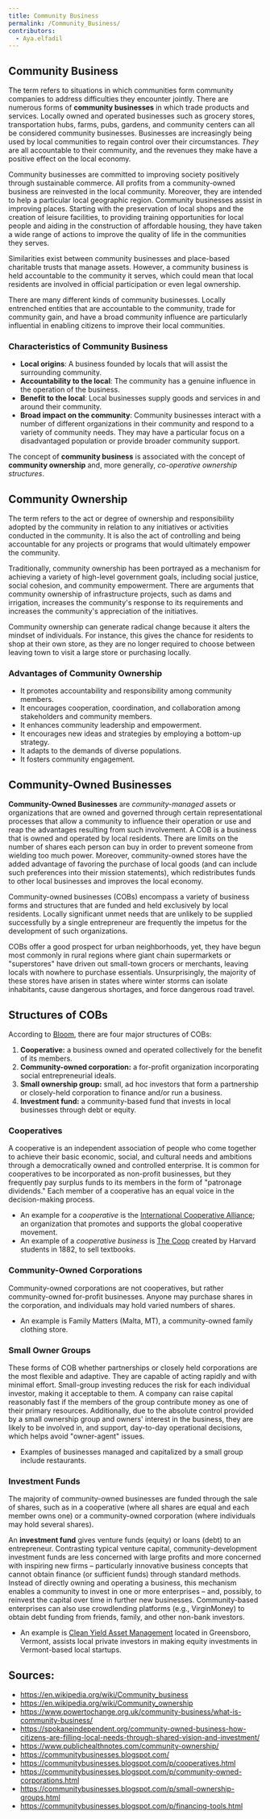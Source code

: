 ```yaml
---
title: Community Business
permalink: /Community_Business/
contributors:
  - Aya.elfadil
---
```


## Community Business

The term refers to situations in which communities form community
companies to address difficulties they encounter jointly. There are
numerous forms of **community businesses** in which trade products and
services. Locally owned and operated businesses such as grocery stores,
transportation hubs, farms, pubs, gardens, and community centers can all
be considered community businesses. Businesses are increasingly being
used by local communities to regain control over their circumstances.
*They* are all accountable to their community, and the revenues they
make have a positive effect on the local economy.

Community businesses are committed to improving society positively
through sustainable commerce. All profits from a community-owned
business are reinvested in the local community. Moreover, they are
intended to help a particular local geographic region. Community
businesses assist in improving places. Starting with the preservation of
local shops and the creation of leisure facilities, to providing
training opportunities for local people and aiding in the construction
of affordable housing, they have taken a wide range of actions to
improve the quality of life in the communities they serves.

Similarities exist between community businesses and place-based
charitable trusts that manage assets. However, a community business is
held accountable to the community it serves, which could mean that local
residents are involved in official participation or even legal
ownership.

There are many different kinds of community businesses. Locally
entrenched entities that are accountable to the community, trade for
community gain, and have a broad community influence are particularly
influential in enabling citizens to improve their local communities.

### Characteristics of Community Business

- **Local origins**: A business founded by locals that will assist the
  surrounding community.
- **Accountability to the local**: The community has a genuine influence
  in the operation of the business.
- **Benefit to the local**: Local businesses supply goods and services
  in and around their community.
- **Broad impact on the community**: Community businesses interact with
  a number of different organizations in their community and respond to
  a variety of community needs. They may have a particular focus on a
  disadvantaged population or provide broader community support.

The concept of **community business** is associated with the concept of
**community ownership** and, more generally, *co-operative ownership
structures*.

## Community Ownership

The term refers to the act or degree of ownership and responsibility
adopted by the community in relation to any initiatives or activities
conducted in the community. It is also the act of controlling and being
accountable for any projects or programs that would ultimately empower
the community.

Traditionally, community ownership has been portrayed as a mechanism for
achieving a variety of high-level government goals, including social
justice, social cohesion, and community empowerment. There are arguments
that community ownership of infrastructure projects, such as dams and
irrigation, increases the community's response to its requirements and
increases the community's appreciation of the initiatives.

Community ownership can generate radical change because it alters the
mindset of individuals. For instance, this gives the chance for
residents to shop at their own store, as they are no longer required to
choose between leaving town to visit a large store or purchasing
locally.

### Advantages of Community Ownership

- It promotes accountability and responsibility among community members.
- It encourages cooperation, coordination, and collaboration among
  stakeholders and community members.
- It enhances community leadership and empowerment.
- It encourages new ideas and strategies by employing a bottom-up
  strategy.
- It adapts to the demands of diverse populations.
- It fosters community engagement.

## Community-Owned Businesses

**Community-Owned Businesses** are *community-managed* assets or
organizations that are owned and governed through certain
representational processes that allow a community to influence their
operation or use and reap the advantages resulting from such
involvement. A COB is a business that is owned and operated by local
residents. There are limits on the number of shares each person can buy
in order to prevent someone from wielding too much power. Moreover,
community-owned stores have the added advantage of favoring the purchase
of local goods (and can include such preferences into their mission
statements), which redistributes funds to other local businesses and
improves the local economy.

Community-owned businesses (COBs) encompass a variety of business forms
and structures that are funded and held exclusively by local residents.
Locally significant unmet needs that are unlikely to be supplied
successfully by a single entrepreneur are frequently the impetus for the
development of such organizations.

COBs offer a good prospect for urban neighborhoods, yet, they have begun
most commonly in rural regions where giant chain supermarkets or
"superstores" have driven out small-town grocers or merchants, leaving
locals with nowhere to purchase essentials. Unsurprisingly, the majority
of these stores have arisen in states where winter storms can isolate
inhabitants, cause dangerous shortages, and force dangerous road travel.

## Structures of COBs

According to
[Bloom](https://www.thelakotagroup.com/our-people/josh-bloom/), there
are four major structures of COBs:

1.  **Cooperative:** a business owned and operated collectively for the
    benefit of its members.
2.  **Community-owned corporation:** a for-profit organization
    incorporating social entrepreneurial ideals.
3.  **Small ownership group:** small, ad hoc investors that form a
    partnership or closely-held corporation to finance and/or run a
    business.
4.  **Investment fund:** a community-based fund that invests in local
    businesses through debt or equity.

### Cooperatives

A cooperative is an independent association of people who come together
to achieve their basic economic, social, and cultural needs and
ambitions through a democratically owned and controlled enterprise. It
is common for cooperatives to be incorporated as non-profit businesses,
but they frequently pay surplus funds to its members in the form of
"patronage dividends." Each member of a cooperative has an equal voice
in the decision-making process.

- An example for a *cooperative* is the [International Cooperative
  Alliance](https://www.ica.coop/en/); an organization that promotes and
  supports the global cooperative movement.
- An example of a *cooperative business* is [The
  Coop](https://store.thecoop.com/) created by Harvard students in 1882,
  to sell textbooks.

### Community-Owned Corporations

Community-owned corporations are not cooperatives, but rather
community-owned for-profit businesses. Anyone may purchase shares in the
corporation, and individuals may hold varied numbers of shares.

- An example is Family Matters (Malta, MT), a community-owned family
  clothing store.

### Small Owner Groups

These forms of COB whether partnerships or closely held corporations are
the most flexible and adaptive. They are capable of acting rapidly and
with minimal effort. Small-group investing reduces the risk for each
individual investor, making it acceptable to them. A company can raise
capital reasonably fast if the members of the group contribute money as
one of their primary resources. Additionally, due to the absolute
control provided by a small ownership group and owners' interest in the
business, they are likely to be involved in, and support, day-to-day
operational decisions, which helps avoid "owner-agent" issues.

- Examples of businesses managed and capitalized by a small group
  include restaurants.

### Investment Funds

The majority of community-owned businesses are funded through the sale
of shares, such as in a cooperative (where all shares are equal and each
member owns one) or a community-owned corporation (where individuals may
hold several shares).

An **investment fund** gives venture funds (equity) or loans (debt) to
an entrepreneur. Contrasting typical venture capital,
community-development investment funds are less concerned with large
profits and more concerned with inspiring new firms – particularly
innovative business concepts that cannot obtain finance (or sufficient
funds) through standard methods. Instead of directly owning and
operating a business, this mechanism enables a community to invest in
one or more enterprises – and, possibly, to reinvest the capital over
time in further new businesses. Community-based enterprises can also use
crowdlending platforms (e.g., VirginMoney) to obtain debt funding from
friends, family, and other non-bank investors.

- An example is [Clean Yield Asset
  Management](https://www.cleanyield.com/) located in Greensboro,
  Vermont, assists local private investors in making equity investments
  in Vermont-based local startups.

## Sources:

- <https://en.wikipedia.org/wiki/Community_business>
- <https://en.wikipedia.org/wiki/Community_ownership>
- <https://www.powertochange.org.uk/community-business/what-is-community-business/>
- <https://spokaneindependent.org/community-owned-business-how-citizens-are-filling-local-needs-through-shared-vision-and-investment/>
- <https://www.publichealthnotes.com/community-ownership/>
- <https://communitybusinesses.blogspot.com/>
- <https://communitybusinesses.blogspot.com/p/cooperatives.html>
- <https://communitybusinesses.blogspot.com/p/community-owned-corporations.html>
- <https://communitybusinesses.blogspot.com/p/small-ownership-groups.html>
- <https://communitybusinesses.blogspot.com/p/financing-tools.html>
